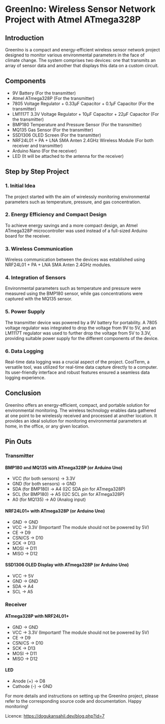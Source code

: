 # GreenIno: Wireless Sensor Network Project with Atmel ATmega328P

## Introduction
GreenIno is a compact and energy-efficient wireless sensor network project designed to monitor various environmental parameters in the face of climate change. The system comprises two devices: one that transmits an array of sensor data and another that displays this data on a custom circuit.

## Components
- 9V Battery (For the transmitter)
- Atmel ATmega328P (For the transmitter)
- 7805 Voltage Regulator + 0.33µF Capacitor + 0.1µF Capacitor (For the transmitter)
- LM1117T 3.3V Voltage Regulator + 10µF Capacitor + 22µF Capacitor (For the transmitter)
- BMP180 Temperature and Pressure Sensor (For the transmitter)
- MQ135 Gas Sensor (For the transmitter)
- SSD1306 OLED Screen (For the transmitter)
- NRF24L01 + PA + LNA SMA Anten 2.4GHz Wireless Module (For both receiver and transmitter)
- Arduino Nano (For the receiver)
- LED (It will be attached to the antenna for the receiver)

## Step by Step Project

### 1. Initial Idea
The project started with the aim of wirelessly monitoring environmental parameters such as temperature, pressure, and gas concentration.

### 2. Energy Efficiency and Compact Design
To achieve energy savings and a more compact design, an Atmel ATmega328P microcontroller was used instead of a full-sized Arduino board for the receiver.

### 3. Wireless Communication
Wireless communication between the devices was established using NRF24L01 + PA + LNA SMA Anten 2.4GHz modules.

### 4. Integration of Sensors
Environmental parameters such as temperature and pressure were measured using the BMP180 sensor, while gas concentrations were captured with the MQ135 sensor.

### 5. Power Supply
The transmitter device was powered by a 9V battery for portability. A 7805 voltage regulator was integrated to drop the voltage from 9V to 5V, and an LM1117T regulator was used to further drop the voltage from 5V to 3.3V, providing suitable power supply for the different components of the device.

### 6. Data Logging
Real-time data logging was a crucial aspect of the project. CoolTerm, a versatile tool, was utilized for real-time data capture directly to a computer. Its user-friendly interface and robust features ensured a seamless data logging experience.

## Conclusion
GreenIno offers an energy-efficient, compact, and portable solution for environmental monitoring. The wireless technology enables data gathered at one point to be wirelessly received and processed at another location. It provides an ideal solution for monitoring environmental parameters at home, in the office, or any given location.

## Pin Outs
### Transmitter

#### BMP180 and MQ135 with ATmega328P (or Arduino Uno)
- VCC (for both sensors) -> 3.3V
- GND (for both sensors) -> GND
- SDA (for BMP180) -> A4 (I2C SDA pin for ATmega328P)
- SCL (for BMP180) -> A5 (I2C SCL pin for ATmega328P)
- A0 (for MQ135) -> A0 (Analog input)

#### NRF24L01+ with ATmega328P (or Arduino Uno)
- GND -> GND
- VCC -> 3.3V (Important! The module should not be powered by 5V)
- CE -> D9
- CSN/CS -> D10
- SCK -> D13
- MOSI -> D11
- MISO -> D12

#### SSD1306 OLED Display with ATmega328P (or Arduino Uno)
- VCC -> 5V
- GND -> GND
- SDA -> A4
- SCL -> A5

### Receiver

#### ATmega328P with NRF24L01+
- GND -> GND
- VCC -> 3.3V (Important! The module should not be powered by 5V)
- CE -> D9
- CSN/CS -> D10
- SCK -> D13
- MOSI -> D11
- MISO -> D12

#### LED
- Anode (+) -> D8
- Cathode (-) -> GND

For more details and instructions on setting up the GreenIno project, please refer to the corresponding source code and documentation. Happy monitoring!

Licence: https://dogukansahil.dev/blog.php?id=7

